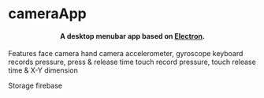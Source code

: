 # cameraApp
<h4 align="center">A desktop menubar app based on <a href="http://electron.atom.io" target="_blank">Electron</a>.</h4>
Features 
face camera 
hand camera 
accelerometer, gyroscope
keyboard records pressure, press & release time
touch record pressure, touch release time & X-Y dimension 

Storage
firebase
